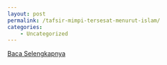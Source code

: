 ```yaml
---
layout: post
permalink: /tafsir-mimpi-tersesat-menurut-islam/
categories:
    - Uncategorized
---
```


[Baca Selengkapnya](/05)